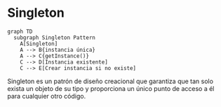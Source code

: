 # Singleton
```mermaid
graph TD
  subgraph Singleton Pattern
    A[Singleton]
    A --> B{instancia única}
    A --> C{getInstance()}
    C --> D[Instancia existente]
    C --> E[Crear instancia si no existe]
```

Singleton es un patrón de diseño creacional que garantiza que tan solo exista un objeto de su tipo y proporciona un único punto de acceso a él para cualquier otro código.
